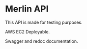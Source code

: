 # Merlin API
This API is made for testing purposes.

AWS EC2 Deployable.

Swagger and redoc documentation.
